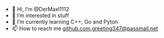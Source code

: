 - 👋 Hi, I’m @DerMaxl1112
- 👀 I’m interested in stuff
- 🌱 I’m currently learning C++, Go and Pyton
- 📫 How to reach me github.com.greeting347@passmail.net
<!---
DerMaxl1112/DerMaxl1112 is a ✨ special ✨ repository because its `README.md` (this file) appears on your GitHub profile.
You can click the Preview link to take a look at your changes.
--->
